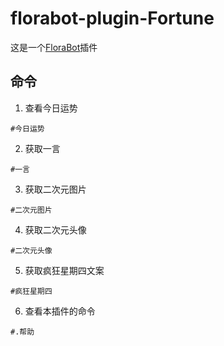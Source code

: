 # florabot-plugin-Fortune
这是一个[FloraBot](https://github.com/AEBC08/FloraBot)插件
## 命令

1. 查看今日运势
```Shell
#今日运势
```

2. 获取一言
```Shell
#一言
```

3. 获取二次元图片
```Shell
#二次元图片
```

4. 获取二次元头像
```Shell
#二次元头像
```

5. 获取疯狂星期四文案
```Shell
#疯狂星期四
```

6. 查看本插件的命令
```Shell
#.帮助
```

